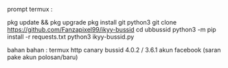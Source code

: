 prompt termux :

pkg update && pkg upgrade
pkg install git python3
git clone https://github.com/Fanzapixel99/ikyy-bussid
cd ubbussid
python3 -m pip install -r requests.txt
python3 ikyy-bussid.py

bahan bahan :
termux
http canary
bussid 4.0.2 / 3.6.1
akun facebook (saran pake akun polosan/baru)
